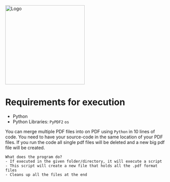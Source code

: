 <div>
     <img width="250px" src="[https://github.com/xiaowuc2/xiaowuc2/blob/master/source/qxr/mpdf.jpg](https://play-lh.googleusercontent.com/IkcyuPcrQlDsv62dwGqteL_0K_Rt2BUTXfV3_vR4VmAGo-WSCfT2FgHdCBUsMw3TPGU)" alt="Logo">
</div>

# Requirements for execution

* Python
* Python Libraries: `PyPDF2` `os`

You can merge multiple PDF files into on PDF using `Python` in 10 lines of code. You need to have your source-code in the same location of your PDF files. If you run the code all single pdf files will be deleted and a new big pdf file will be created. 

```
What does the program do? 
- If executed in the given folder/directory, it will execute a script
- This script will create a new file that holds all the .pdf format files
- Cleans up all the files at the end
``` 

